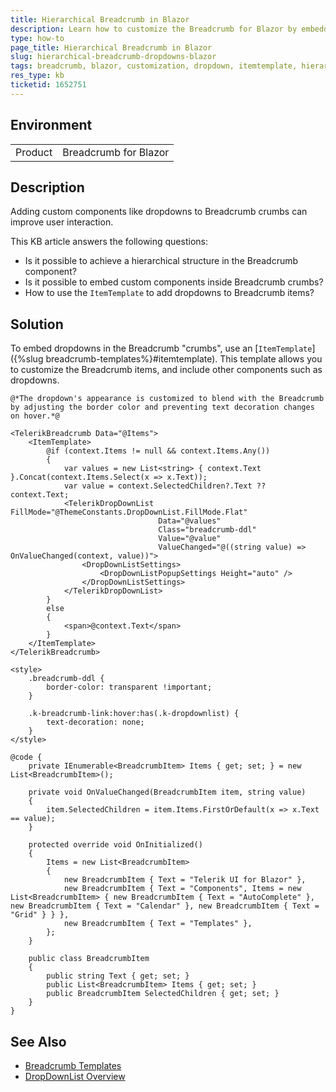 ```yaml
---
title: Hierarchical Breadcrumb in Blazor
description: Learn how to customize the Breadcrumb for Blazor by embedding dropdowns within Breadcrumb items to optimize user interaction and functionality.
type: how-to
page_title: Hierarchical Breadcrumb in Blazor
slug: hierarchical-breadcrumb-dropdowns-blazor
tags: breadcrumb, blazor, customization, dropdown, itemtemplate, hierarchical
res_type: kb
ticketid: 1652751
---
```


## Environment

<table>
    <tbody>
        <tr>
            <td>Product</td>
            <td>Breadcrumb for Blazor</td>
        </tr>
    </tbody>
</table>

## Description

Adding custom components like dropdowns to Breadcrumb crumbs can improve user interaction.

This KB article answers the following questions:
* Is it possible to achieve a hierarchical structure in the Breadcrumb component?
* Is it possible to embed custom components inside Breadcrumb crumbs?
* How to use the `ItemTemplate` to add dropdowns to Breadcrumb items?

## Solution

To embed dropdowns in the Breadcrumb "crumbs", use an [`ItemTemplate`]({%slug breadcrumb-templates%}#itemtemplate). This template allows you to customize the Breadcrumb items, and include other components such as dropdowns.

````CSHTML
@*The dropdown's appearance is customized to blend with the Breadcrumb by adjusting the border color and preventing text decoration changes on hover.*@

<TelerikBreadcrumb Data="@Items">
    <ItemTemplate>
        @if (context.Items != null && context.Items.Any())
        {
            var values = new List<string> { context.Text }.Concat(context.Items.Select(x => x.Text));
            var value = context.SelectedChildren?.Text ?? context.Text;
            <TelerikDropDownList FillMode="@ThemeConstants.DropDownList.FillMode.Flat" 
                                 Data="@values" 
                                 Class="breadcrumb-ddl"
                                 Value="@value"
                                 ValueChanged="@((string value) => OnValueChanged(context, value))">
                <DropDownListSettings>
                    <DropDownListPopupSettings Height="auto" />
                </DropDownListSettings>
            </TelerikDropDownList>
        }
        else
        {
            <span>@context.Text</span>
        }
    </ItemTemplate>
</TelerikBreadcrumb>

<style>
    .breadcrumb-ddl {
        border-color: transparent !important;
    }

    .k-breadcrumb-link:hover:has(.k-dropdownlist) {
        text-decoration: none;
    }
</style>

@code {
    private IEnumerable<BreadcrumbItem> Items { get; set; } = new List<BreadcrumbItem>();

    private void OnValueChanged(BreadcrumbItem item, string value)
    {
        item.SelectedChildren = item.Items.FirstOrDefault(x => x.Text == value);
    }

    protected override void OnInitialized()
    {
        Items = new List<BreadcrumbItem>
        {
            new BreadcrumbItem { Text = "Telerik UI for Blazor" },
            new BreadcrumbItem { Text = "Components", Items = new List<BreadcrumbItem> { new BreadcrumbItem { Text = "AutoComplete" }, new BreadcrumbItem { Text = "Calendar" }, new BreadcrumbItem { Text = "Grid" } } },
            new BreadcrumbItem { Text = "Templates" },
        };
    }

    public class BreadcrumbItem
    {
        public string Text { get; set; }
        public List<BreadcrumbItem> Items { get; set; }
        public BreadcrumbItem SelectedChildren { get; set; }
    }
}
````

## See Also

* [Breadcrumb Templates](https://docs.telerik.com/blazor-ui/components/breadcrumb/templates#itemtemplate)
* [DropDownList Overview](https://docs.telerik.com/blazor-ui/components/dropdownlist/overview)
